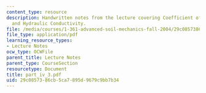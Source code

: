 ```yaml
---
content_type: resource
description: Handwritten notes from the lecture covering Coefficient of Permeability
  and Hydraulic Conductivity.
file: /media/courses/1-361-advanced-soil-mechanics-fall-2004/29c0857386cb5ca7895d9679c9bb7b34_part_iv_3.pdf
file_type: application/pdf
learning_resource_types:
- Lecture Notes
ocw_type: OCWFile
parent_title: Lecture Notes
parent_type: CourseSection
resourcetype: Document
title: part_iv_3.pdf
uid: 29c08573-86cb-5ca7-895d-9679c9bb7b34
---
```


